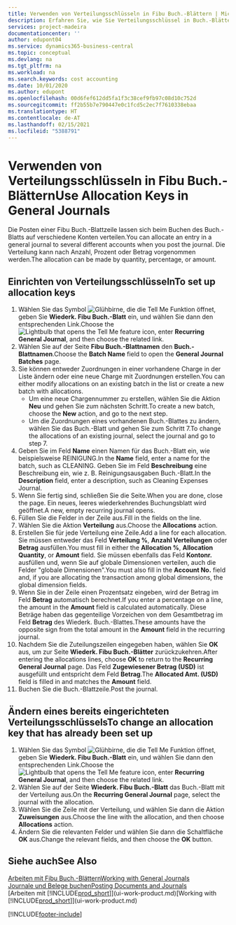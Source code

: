 ```yaml
---
title: Verwenden von Verteilungsschlüsseln in Fibu Buch.-Blättern | Microsoft Docs
description: Erfahren Sie, wie Sie Verteilungsschlüssel in Buch.-Blättern verwenden können.
services: project-madeira
documentationcenter: ''
author: edupont04
ms.service: dynamics365-business-central
ms.topic: conceptual
ms.devlang: na
ms.tgt_pltfrm: na
ms.workload: na
ms.search.keywords: cost accounting
ms.date: 10/01/2020
ms.author: edupont
ms.openlocfilehash: 00d6fef612dd5fa1f3c38cef9fb97c08d10c752d
ms.sourcegitcommit: ff2b55b7e790447e0c1fcd5c2ec7f7610338ebaa
ms.translationtype: HT
ms.contentlocale: de-AT
ms.lasthandoff: 02/15/2021
ms.locfileid: "5388791"
---
```

# <a name="use-allocation-keys-in-general-journals"></a><span data-ttu-id="2025f-103">Verwenden von Verteilungsschlüsseln in Fibu Buch.-Blättern</span><span class="sxs-lookup"><span data-stu-id="2025f-103">Use Allocation Keys in General Journals</span></span>
<span data-ttu-id="2025f-104">Die Posten einer Fibu Buch.-Blattzeile lassen sich beim Buchen des Buch.-Blatts auf verschiedene Konten verteilen.</span><span class="sxs-lookup"><span data-stu-id="2025f-104">You can allocate an entry in a general journal to several different accounts when you post the journal.</span></span> <span data-ttu-id="2025f-105">Die Verteilung kann nach Anzahl, Prozent oder Betrag vorgenommen werden.</span><span class="sxs-lookup"><span data-stu-id="2025f-105">The allocation can be made by quantity, percentage, or amount.</span></span>

## <a name="to-set-up-allocation-keys"></a><span data-ttu-id="2025f-106">Einrichten von Verteilungsschlüsseln</span><span class="sxs-lookup"><span data-stu-id="2025f-106">To set up allocation keys</span></span>
1. <span data-ttu-id="2025f-107">Wählen Sie das Symbol ![Glühbirne, die die Tell Me Funktion öffnet](media/ui-search/search_small.png "Tell Me-Funktion"), geben Sie **Wiederk. Fibu Buch.-Blatt** ein, und wählen Sie dann den entsprechenden Link.</span><span class="sxs-lookup"><span data-stu-id="2025f-107">Choose the ![Lightbulb that opens the Tell Me feature](media/ui-search/search_small.png "Tell me what you want to do") icon, enter **Recurring General Journal**, and then choose the related link.</span></span>
2. <span data-ttu-id="2025f-108">Wählen Sie auf der Seite **Fibu Buch.-Blattnamen** den **Buch.-Blattnamen**.</span><span class="sxs-lookup"><span data-stu-id="2025f-108">Choose the **Batch Name** field to open the **General Journal Batches** page.</span></span>
3. <span data-ttu-id="2025f-109">Sie können entweder Zuordnungen in einer vorhandene Charge in der Liste ändern oder eine neue Charge mit Zuordnungen erstellen.</span><span class="sxs-lookup"><span data-stu-id="2025f-109">You can either modify allocations on an existing batch in the list or create a new batch with allocations.</span></span>
   * <span data-ttu-id="2025f-110">Um eine neue Chargennummer zu erstellen, wählen Sie die Aktion **Neu** und gehen Sie zum nächsten Schritt.</span><span class="sxs-lookup"><span data-stu-id="2025f-110">To create a new batch, choose the **New** action, and go to the next step.</span></span>
   * <span data-ttu-id="2025f-111">Um die Zuordnungen eines vorhandenen Buch.-Blattes zu ändern, wählen Sie das Buch.-Blatt und gehen Sie zum Schritt 7.</span><span class="sxs-lookup"><span data-stu-id="2025f-111">To change the allocations of an existing journal, select the journal and go to step 7.</span></span>    
4. <span data-ttu-id="2025f-112">Geben Sie im Feld **Name** einen Namen für das Buch.-Blatt ein, wie beispielsweise REINIGUNG.</span><span class="sxs-lookup"><span data-stu-id="2025f-112">In the **Name** field, enter a name for the batch, such as CLEANING.</span></span> <span data-ttu-id="2025f-113">Geben Sie im Feld **Beschreibung** eine Beschreibung ein, wie z. B. Reinigungsausgaben Buch.-Blatt.</span><span class="sxs-lookup"><span data-stu-id="2025f-113">In the **Description** field, enter a description, such as Cleaning Expenses Journal.</span></span>
5. <span data-ttu-id="2025f-114">Wenn Sie fertig sind, schließen Sie die Seite.</span><span class="sxs-lookup"><span data-stu-id="2025f-114">When you are done, close the page.</span></span> <span data-ttu-id="2025f-115">Ein neues, leeres wiederkehrendes Buchungsblatt wird geöffnet.</span><span class="sxs-lookup"><span data-stu-id="2025f-115">A new, empty recurring journal opens.</span></span>
6. <span data-ttu-id="2025f-116">Füllen Sie die Felder in der Zeile aus.</span><span class="sxs-lookup"><span data-stu-id="2025f-116">Fill in the fields on the line.</span></span>
7. <span data-ttu-id="2025f-117">Wählen Sie die Aktion **Verteilung** aus.</span><span class="sxs-lookup"><span data-stu-id="2025f-117">Choose the **Allocations** action.</span></span>
8. <span data-ttu-id="2025f-118">Erstellen Sie für jede Verteilung eine Zeile.</span><span class="sxs-lookup"><span data-stu-id="2025f-118">Add a line for each allocation.</span></span> <span data-ttu-id="2025f-119">Sie müssen entweder das Feld **Verteilung %**, **Anzahl Verteilungen** oder **Betrag** ausfüllen.</span><span class="sxs-lookup"><span data-stu-id="2025f-119">You must fill in either the **Allocation %**, **Allocation Quantity**, or **Amount** field.</span></span> <span data-ttu-id="2025f-120">Sie müssen ebenfalls das Feld **Kontonr.** ausfüllen und, wenn Sie auf globale Dimensionen verteilen, auch die Felder "globale Dimensionen".</span><span class="sxs-lookup"><span data-stu-id="2025f-120">You must also fill in the **Account No.** field and, if you are allocating the transaction among global dimensions, the global dimension fields.</span></span>
9. <span data-ttu-id="2025f-121">Wenn Sie in der Zeile einen Prozentsatz eingeben, wird der Betrag im Feld **Betrag** automatisch berechnet.</span><span class="sxs-lookup"><span data-stu-id="2025f-121">If you enter a percentage on a line, the amount in the **Amount** field is calculated automatically.</span></span> <span data-ttu-id="2025f-122">Diese Beträge haben das gegenteilige Vorzeichen von dem Gesamtbetrag im Feld **Betrag** des Wiederk. Buch.-Blattes.</span><span class="sxs-lookup"><span data-stu-id="2025f-122">These amounts have the opposite sign from the total amount in the **Amount** field in the recurring journal.</span></span>
10. <span data-ttu-id="2025f-123">Nachdem Sie die Zuteilungszeilen eingegeben haben, wählen Sie **OK** aus, um zur Seite **Wiederk. Fibu Buch.-Blätter** zurückzukehren.</span><span class="sxs-lookup"><span data-stu-id="2025f-123">After entering the allocations lines, choose **OK** to return to the **Recurring General Journal** page.</span></span> <span data-ttu-id="2025f-124">Das Feld **Zugewiesener Betrag (USD)** ist ausgefüllt und entspricht dem Feld **Betrag**.</span><span class="sxs-lookup"><span data-stu-id="2025f-124">The **Allocated Amt. (USD)** field is filled in and matches the **Amount** field.</span></span>
11. <span data-ttu-id="2025f-125">Buchen Sie die Buch.-Blattzeile.</span><span class="sxs-lookup"><span data-stu-id="2025f-125">Post the journal.</span></span>

## <a name="to-change-an-allocation-key-that-has-already-been-set-up"></a><span data-ttu-id="2025f-126">Ändern eines bereits eingerichteten Verteilungsschlüssels</span><span class="sxs-lookup"><span data-stu-id="2025f-126">To change an allocation key that has already been set up</span></span>
1. <span data-ttu-id="2025f-127">Wählen Sie das Symbol ![Glühbirne, die die Tell Me Funktion öffnet](media/ui-search/search_small.png "Tell Me-Funktion"), geben Sie **Wiederk. Fibu Buch.-Blatt** ein, und wählen Sie dann den entsprechenden Link.</span><span class="sxs-lookup"><span data-stu-id="2025f-127">Choose the ![Lightbulb that opens the Tell Me feature](media/ui-search/search_small.png "Tell me what you want to do") icon, enter **Recurring General Journal**, and then choose the related link.</span></span>
2. <span data-ttu-id="2025f-128">Wählen Sie auf der Seite **Wiederk. Fibu Buch.-Blatt** das Buch.-Blatt mit der Verteilung aus.</span><span class="sxs-lookup"><span data-stu-id="2025f-128">On the **Recurring General Journal** page, select the journal with the allocation.</span></span>
3. <span data-ttu-id="2025f-129">Wählen Sie die Zeile mit der Verteilung, und wählen Sie dann die Aktion **Zuweisungen** aus.</span><span class="sxs-lookup"><span data-stu-id="2025f-129">Choose the line with the allocation, and then choose **Allocations** action.</span></span>
4. <span data-ttu-id="2025f-130">Ändern Sie die relevanten Felder und wählen Sie dann die Schaltfläche **OK** aus.</span><span class="sxs-lookup"><span data-stu-id="2025f-130">Change the relevant fields, and then choose the **OK** button.</span></span>

## <a name="see-also"></a><span data-ttu-id="2025f-131">Siehe auch</span><span class="sxs-lookup"><span data-stu-id="2025f-131">See Also</span></span>
[<span data-ttu-id="2025f-132">Arbeiten mit Fibu Buch.-Blättern</span><span class="sxs-lookup"><span data-stu-id="2025f-132">Working with General Journals</span></span>](ui-work-general-journals.md)  
[<span data-ttu-id="2025f-133">Journale und Belege buchen</span><span class="sxs-lookup"><span data-stu-id="2025f-133">Posting Documents and Journals</span></span>](ui-post-documents-journals.md)  
<span data-ttu-id="2025f-134">[Arbeiten mit [!INCLUDE[prod_short](includes/prod_short.md)]](ui-work-product.md)</span><span class="sxs-lookup"><span data-stu-id="2025f-134">[Working with [!INCLUDE[prod_short](includes/prod_short.md)]](ui-work-product.md)</span></span>


[!INCLUDE[footer-include](includes/footer-banner.md)]
